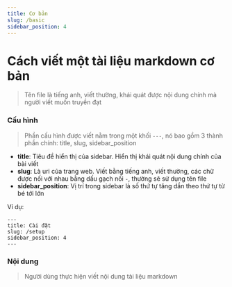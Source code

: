 ```yaml
---
title: Cơ bản
slug: /basic
sidebar_position: 4
---
```

# Cách viết một tài liệu markdown cơ bản

> Tên file là tiếng anh, viết thường, khái quát được nội dung chính mà người viết muốn truyền đạt

### Cấu hình

> Phần cấu hình được viết nằm trong một khối `---`, nó bao gồm 3 thành phần chính: title, slug, sidebar_position 

- **title**: Tiêu đề hiển thị của sidebar. Hiển thị khái quát nội dung chính của bài viết
- **slug**: Là uri của trang web. Viết bằng tiếng anh, viết thường, các chữ được nối với nhau bằng dấu gạch  nối `-`, thường sẽ sử dụng tên file
- **sidebar_position**: Vị trí trong sidebar là số thứ tự tăng dần theo thứ tự từ bé tới lớn

Ví dụ: 
```
---
title: Cài đặt
slug: /setup
sidebar_position: 4
---
```

### Nội dung

> Người dùng thực hiện viết nội dung tài liệu markdown
